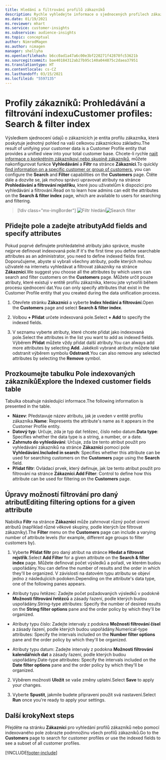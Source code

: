 ```yaml
---
title: Hledání a filtrování profilů zákazníků
description: Rychle vyhledejte informace o sjednocených profilech zákazníků a filtrujte zadané atributy.
ms.date: 01/19/2021
ms.reviewer: mhart
ms.service: customer-insights
ms.subservice: audience-insights
ms.topic: conceptual
author: NimrodMagen
ms.author: nimagen
manager: shellyha
ms.openlocfilehash: b6cc0ad1a47a6c00e3bf220271f42870fc53621b
ms.sourcegitcommit: bae40184312ab27b95c140a044875c2daea37951
ms.translationtype: HT
ms.contentlocale: cs-CZ
ms.lasthandoff: 03/15/2021
ms.locfileid: "5597135"
---
```

# <a name="customer-profiles-search--filter-index"></a><span data-ttu-id="f0098-103">Profily zákazníků: Prohledávání a filtrování indexu</span><span class="sxs-lookup"><span data-stu-id="f0098-103">Customer profiles: Search & filter index</span></span>

<span data-ttu-id="f0098-104">Výsledkem sjednocení údajů o zákaznících je entita profilu zákazníka, která poskytuje jednotný pohled na vaši celkovou zákaznickou základnu.</span><span class="sxs-lookup"><span data-stu-id="f0098-104">The result of unifying your customer data is a Customer Profile entity that provides a unified view into your total customer base.</span></span> <span data-ttu-id="f0098-105">Chcete-li rychle [najít informace o konkrétním zákazníkovi nebo skupině zákazníků](customer-profiles.md), můžete nakonfigurovat funkce **Vyhledávání** a **Filtr** na stránce **Zákazníci**.</span><span class="sxs-lookup"><span data-stu-id="f0098-105">To quickly [find information on a specific customer or group of customers](customer-profiles.md), you can configure the **Search** and **Filter** capabilities on the **Customers** page.</span></span> <span data-ttu-id="f0098-106">Čtěte dále a dozvíte se, jak mohou správci upravovat atributy na stránce **Prohledávání a filtrování rejstříku**, které jsou uživatelům k dispozici pro vyhledávání a filtrování.</span><span class="sxs-lookup"><span data-stu-id="f0098-106">Read on to learn how admins can edit the attributes on the **Search & filter index** page, which are available to users for searching and filtering.</span></span>

> [!div class="mx-imgBorder"]
> <span data-ttu-id="f0098-107">![Filtr hledání](media/search-filter.png "Filtr hledání")</span><span class="sxs-lookup"><span data-stu-id="f0098-107">![Search filter](media/search-filter.png "Search filter")</span></span>

## <a name="add-fields-and-specify-attributes"></a><span data-ttu-id="f0098-108">Přidejte pole a zadejte atributy</span><span class="sxs-lookup"><span data-stu-id="f0098-108">Add fields and specify attributes</span></span>

<span data-ttu-id="f0098-109">Pokud poprvé definujete prohledatelné atributy jako správce, musíte nejprve definovat indexovaná pole.</span><span class="sxs-lookup"><span data-stu-id="f0098-109">If it's the first time you define searchable attributes as an administrator, you need to define indexed fields first.</span></span> <span data-ttu-id="f0098-110">Doporučujeme, abyste si vybrali všechny atributy, podle kterých mohou uživatelé na internetu vyhledávat a filtrovat zákazníky na stránce **Zákazníci**.</span><span class="sxs-lookup"><span data-stu-id="f0098-110">We suggest you choose all the attributes by which users can search and filter customers on the **Customers** page.</span></span> <span data-ttu-id="f0098-111">Můžete určit pouze atributy, které existují v entitě profilu zákazníka, kterou jste vytvořili během procesu sjednocení dat.</span><span class="sxs-lookup"><span data-stu-id="f0098-111">You can only specify attributes that exist in the Customer Profile entity that you created during the data unification process.</span></span>

1. <span data-ttu-id="f0098-112">Otevřete stránku **Zákazníci** a vyberte **Index hledání a filtrování**.</span><span class="sxs-lookup"><span data-stu-id="f0098-112">Open the **Customers** page and select **Search & filter index**.</span></span>

2. <span data-ttu-id="f0098-113">Volbou **+ Přidat** určete indexovaná pole.</span><span class="sxs-lookup"><span data-stu-id="f0098-113">Select **+ Add** to specify the indexed fields.</span></span>

3. <span data-ttu-id="f0098-114">V seznamu vyberte atributy, které chcete přidat jako indexovaná pole.</span><span class="sxs-lookup"><span data-stu-id="f0098-114">Select the attributes in the list you want to add as indexed fields.</span></span> <span data-ttu-id="f0098-115">Výběrem **Přidat** můžete vždy přidat další atributy.</span><span class="sxs-lookup"><span data-stu-id="f0098-115">You can always add more attributes by selecting **Add**.</span></span> <span data-ttu-id="f0098-116">Jakékoli vybrané atributy můžete také odstranit výběrem symbolu **Odstranit**.</span><span class="sxs-lookup"><span data-stu-id="f0098-116">You can also remove any selected attributes by selecting the **Remove** symbol.</span></span>

## <a name="explore-the-indexed-customer-fields-table"></a><span data-ttu-id="f0098-117">Prozkoumejte tabulku Pole indexovaných zákazníků</span><span class="sxs-lookup"><span data-stu-id="f0098-117">Explore the Indexed customer fields table</span></span>

<span data-ttu-id="f0098-118">Tabulka obsahuje následující informace.</span><span class="sxs-lookup"><span data-stu-id="f0098-118">The following information is presented in the table.</span></span>

- <span data-ttu-id="f0098-119">**Název**: Představuje název atributu, jak je uveden v entitě profilu zákazníka.</span><span class="sxs-lookup"><span data-stu-id="f0098-119">**Name**: Represents the attribute's name as it appears in the Customer Profile entity.</span></span>
- <span data-ttu-id="f0098-120">**Datový typ**: Určuje, zda je typ dat řetězec, číslo nebo datum.</span><span class="sxs-lookup"><span data-stu-id="f0098-120">**Data type**: Specifies whether the data type is a string, a number, or a date.</span></span>
- <span data-ttu-id="f0098-121">**Zahrnuto do vyhledávání**: Určuje, zda lze tento atribut použít pro vyhledávání zákazníků na stránce **Zákazníci** pomocí pole **Vyhledávání**.</span><span class="sxs-lookup"><span data-stu-id="f0098-121">**Included in search**: Specifies whether this attribute can be used for searching customers on the **Customers** page using the **Search** field.</span></span>
- <span data-ttu-id="f0098-122">**Přidat filtr**: Ovládací prvek, který definuje, jak lze tento atribut použít pro filtrování na stránce **Zákazníci**.</span><span class="sxs-lookup"><span data-stu-id="f0098-122">**Add Filter**: Control to define how this attribute can be used for filtering on the **Customers** page.</span></span>

## <a name="editing-filtering-options-for-a-given-attribute"></a><span data-ttu-id="f0098-123">Úpravy možností filtrování pro daný atribut</span><span class="sxs-lookup"><span data-stu-id="f0098-123">Editing filtering options for a given attribute</span></span>

<span data-ttu-id="f0098-124">Nabídka **Filtr** na stránce **Zákazníci** může zahrnovat různý počet úrovní atributů (například různé věkové skupiny, podle kterých lze filtrovat zákazníky).</span><span class="sxs-lookup"><span data-stu-id="f0098-124">The **Filter** menu on the **Customers** page can include a varying number of attribute levels (for example, different age groups to filter customers by).</span></span>

1. <span data-ttu-id="f0098-125">Vyberte **Přidat filtr** pro daný atribut na stránce **Hledat a filtrovat rejstřík**.</span><span class="sxs-lookup"><span data-stu-id="f0098-125">Select **Add Filter** for a given attribute on the **Search & filter index** page.</span></span> <span data-ttu-id="f0098-126">Můžete definovat počet výsledků a pořadí, ve kterém budou uspořádány.</span><span class="sxs-lookup"><span data-stu-id="f0098-126">You can define the number of results and the order in which they'll be organized.</span></span> <span data-ttu-id="f0098-127">V závislosti na datovém typu atributu se objeví jedno z následujících podoken.</span><span class="sxs-lookup"><span data-stu-id="f0098-127">Depending on the attribute's data type, one of the following panes appears.</span></span>

- <span data-ttu-id="f0098-128">Atributy typu řetězec: Zadejte počet požadovaných výsledků v podokně **Možnosti filtrování řetězců** a zásady řazení, podle kterých budou uspořádány.</span><span class="sxs-lookup"><span data-stu-id="f0098-128">String-type attributes: Specify the number of desired results on the **String filter options** pane and the order policy by which they'll be organized.</span></span>

- <span data-ttu-id="f0098-129">Atributy typu číslo: Zadejte intervaly z podokna **Možnosti filtrování čísel** a zásady řazení, podle kterých budou uspořádány.</span><span class="sxs-lookup"><span data-stu-id="f0098-129">Numerical-type attributes: Specify the intervals included on the **Number filter options** pane and the order policy by which they'll be organized.</span></span>

- <span data-ttu-id="f0098-130">Atributy typu datum: Zadejte intervaly z podokna **Možnosti filtrování kalendářních dat** a zásady řazení, podle kterých budou uspořádány.</span><span class="sxs-lookup"><span data-stu-id="f0098-130">Date-type attributes:  Specify the intervals included on the **Date filter options** pane and the order policy by which they'll be organized.</span></span>

2. <span data-ttu-id="f0098-131">Výběrem možnosti **Uložit** se vaše změny uplatní.</span><span class="sxs-lookup"><span data-stu-id="f0098-131">Select **Save** to apply your changes.</span></span>

3. <span data-ttu-id="f0098-132">Vyberte **Spustit**, jakmile budete připraveni použít svá nastavení.</span><span class="sxs-lookup"><span data-stu-id="f0098-132">Select **Run** once you're ready to apply your settings.</span></span>

## <a name="next-steps"></a><span data-ttu-id="f0098-133">Další kroky</span><span class="sxs-lookup"><span data-stu-id="f0098-133">Next steps</span></span>

<span data-ttu-id="f0098-134">Přejděte na stránku **Zákazníci** pro vyhledání profilů zákazníků nebo pomocí indexovaného pole zobrazte podmnožinu všech profilů zákazníků.</span><span class="sxs-lookup"><span data-stu-id="f0098-134">Go to the **Customers** page to search for customer profiles or use the indexed fields to see a subset of all customer profiles.</span></span>


[!INCLUDE[footer-include](../includes/footer-banner.md)]